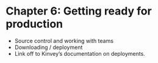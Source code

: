 # Chapter 6: Getting ready for production

- Source control and working with teams
- Downloading / deployment
- Link off to Kinvey’s documentation on deployments.
